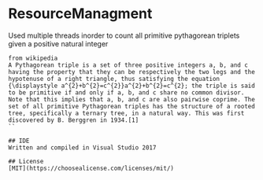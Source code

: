# ResourceManagment
Used multiple threads inorder to count all primitive pythagorean triplets given a positive natural integer

```
from wikipedia
A Pythagorean triple is a set of three positive integers a, b, and c having the property that they can be respectively the two legs and the hypotenuse of a right triangle, thus satisfying the equation {\displaystyle a^{2}+b^{2}=c^{2}}a^{2}+b^{2}=c^{2}; the triple is said to be primitive if and only if a, b, and c share no common divisor. Note that this implies that a, b, and c are also pairwise coprime. The set of all primitive Pythagorean triples has the structure of a rooted tree, specifically a ternary tree, in a natural way. This was first discovered by B. Berggren in 1934.[1]
``

## IDE
Written and compiled in Visual Studio 2017

## License
[MIT](https://choosealicense.com/licenses/mit/)
